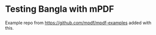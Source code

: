 # Testing Bangla with mPDF

Example repo from https://github.com/mpdf/mpdf-examples added with this.
